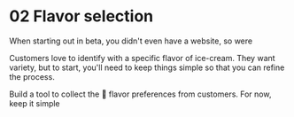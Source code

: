 # 02 Flavor selection

When starting out in beta, you didn't even have a website, so were

Customers love to identify with a specific flavor of ice-cream. They want
variety, but to start, you'll need to keep things simple so that you can refine
the process.

Build a tool to collect the 🍨 flavor preferences from customers. For now, keep it
simple
